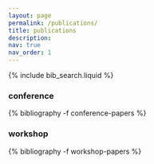 ```yaml
---
layout: page
permalink: /publications/
title: publications
description: 
nav: true
nav_order: 1
---
```


<!-- _pages/publications.md -->

<!-- Bibsearch Feature -->

{% include bib_search.liquid %}

### conference 
<div class="publications">

{% bibliography -f conference-papers %}

</div>

### workshop 
<div class="publications">

{% bibliography -f workshop-papers %}

</div>